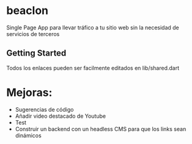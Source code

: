 # beaclon

Single Page App para llevar tráfico a tu sitio web sin la necesidad de servicios de terceros

## Getting Started

Todos los enlaces pueden ser facilmente editados en lib/shared.dart

# Mejoras:

- Sugerencias de código
- Añadir video destacado de Youtube
- Test
- Construir un backend con un headless CMS para que los links sean dinámicos
